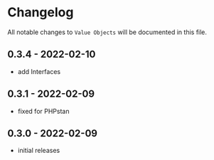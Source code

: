 # Changelog

All notable changes to `Value Objects` will be documented in this file.

## 0.3.4 - 2022-02-10

- add Interfaces

## 0.3.1 - 2022-02-09

- fixed for PHPstan

## 0.3.0 - 2022-02-09

- initial releases
